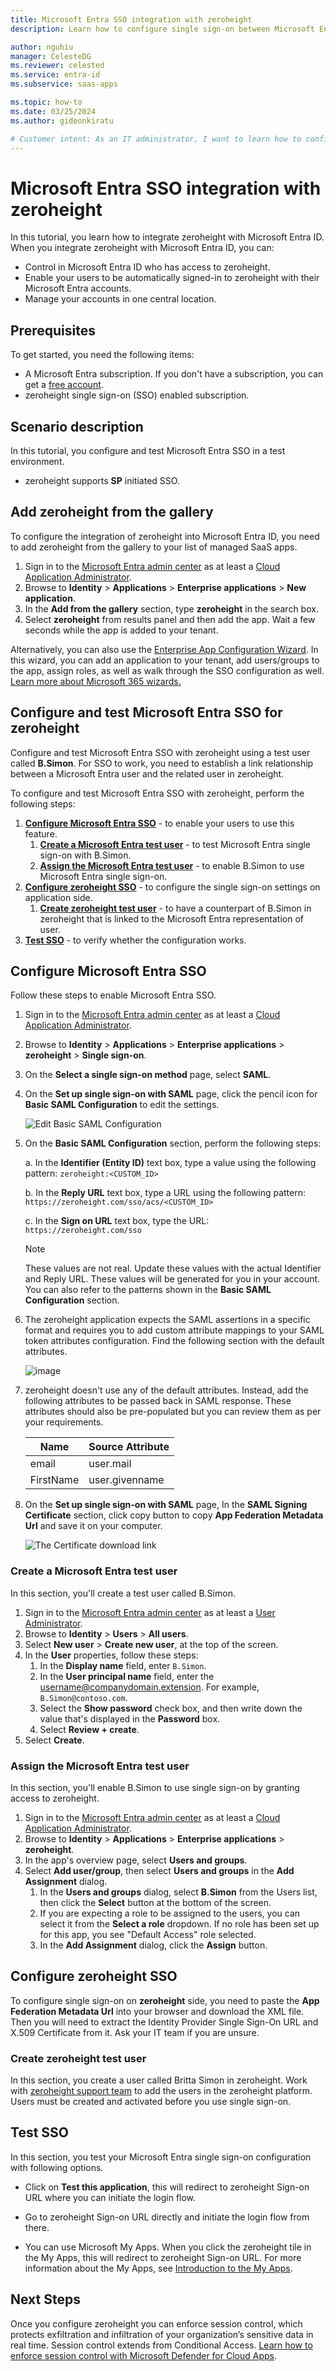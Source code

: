 ```yaml
---
title: Microsoft Entra SSO integration with zeroheight
description: Learn how to configure single sign-on between Microsoft Entra ID and zeroheight.

author: nguhiu
manager: CelesteDG
ms.reviewer: celested
ms.service: entra-id
ms.subservice: saas-apps

ms.topic: how-to
ms.date: 03/25/2024
ms.author: gideonkiratu

# Customer intent: As an IT administrator, I want to learn how to configure single sign-on between Microsoft Entra ID and zeroheight so that I can control who has access to zeroheight, enable automatic sign-in with Microsoft Entra accounts, and manage my accounts in one central location.
---
```


# Microsoft Entra SSO integration with zeroheight

In this tutorial, you learn how to integrate zeroheight with Microsoft Entra ID. When you integrate zeroheight with Microsoft Entra ID, you can:

* Control in Microsoft Entra ID who has access to zeroheight.
* Enable your users to be automatically signed-in to zeroheight with their Microsoft Entra accounts.
* Manage your accounts in one central location.

## Prerequisites

To get started, you need the following items:

* A Microsoft Entra subscription. If you don't have a subscription, you can get a [free account](https://azure.microsoft.com/free/).
* zeroheight single sign-on (SSO) enabled subscription.

## Scenario description

In this tutorial, you configure and test Microsoft Entra SSO in a test environment.

* zeroheight supports **SP** initiated SSO.

## Add zeroheight from the gallery

To configure the integration of zeroheight into Microsoft Entra ID, you need to add zeroheight from the gallery to your list of managed SaaS apps.

1. Sign in to the [Microsoft Entra admin center](https://entra.microsoft.com) as at least a [Cloud Application Administrator](~/identity/role-based-access-control/permissions-reference.md#cloud-application-administrator).
1. Browse to **Identity** > **Applications** > **Enterprise applications** > **New application**.
1. In the **Add from the gallery** section, type **zeroheight** in the search box.
1. Select **zeroheight** from results panel and then add the app. Wait a few seconds while the app is added to your tenant.

 Alternatively, you can also use the [Enterprise App Configuration Wizard](https://portal.office.com/AdminPortal/home?Q=Docs#/azureadappintegration). In this wizard, you can add an application to your tenant, add users/groups to the app, assign roles, as well as walk through the SSO configuration as well. [Learn more about Microsoft 365 wizards.](/microsoft-365/admin/misc/azure-ad-setup-guides)

<a name='configure-and-test-azure-ad-sso-for-zeroheight'></a>

## Configure and test Microsoft Entra SSO for zeroheight

Configure and test Microsoft Entra SSO with zeroheight using a test user called **B.Simon**. For SSO to work, you need to establish a link relationship between a Microsoft Entra user and the related user in zeroheight.

To configure and test Microsoft Entra SSO with zeroheight, perform the following steps:

1. **[Configure Microsoft Entra SSO](#configure-azure-ad-sso)** - to enable your users to use this feature.
    1. **[Create a Microsoft Entra test user](#create-an-azure-ad-test-user)** - to test Microsoft Entra single sign-on with B.Simon.
    1. **[Assign the Microsoft Entra test user](#assign-the-azure-ad-test-user)** - to enable B.Simon to use Microsoft Entra single sign-on.
1. **[Configure zeroheight SSO](#configure-zeroheight-sso)** - to configure the single sign-on settings on application side.
    1. **[Create zeroheight test user](#create-zeroheight-test-user)** - to have a counterpart of B.Simon in zeroheight that is linked to the Microsoft Entra representation of user.
1. **[Test SSO](#test-sso)** - to verify whether the configuration works.

<a name='configure-azure-ad-sso'></a>

## Configure Microsoft Entra SSO

Follow these steps to enable Microsoft Entra SSO.

1. Sign in to the [Microsoft Entra admin center](https://entra.microsoft.com) as at least a [Cloud Application Administrator](~/identity/role-based-access-control/permissions-reference.md#cloud-application-administrator).
1. Browse to **Identity** > **Applications** > **Enterprise applications** > **zeroheight** > **Single sign-on**.
1. On the **Select a single sign-on method** page, select **SAML**.
1. On the **Set up single sign-on with SAML** page, click the pencil icon for **Basic SAML Configuration** to edit the settings.

   ![Edit Basic SAML Configuration](common/edit-urls.png)

1. On the **Basic SAML Configuration** section, perform the following steps:

    a. In the **Identifier (Entity ID)** text box, type a value using the following pattern:
    `zeroheight:<CUSTOM_ID>`

    b. In the **Reply URL** text box, type a URL using the following pattern:
    `https://zeroheight.com/sso/acs/<CUSTOM_ID>`

    c. In the **Sign on URL** text box, type the URL:
    `https://zeroheight.com/sso`

	> [!NOTE]
	> These values are not real. Update these values with the actual Identifier and Reply URL. These values will be generated for you in your account. You can also refer to the patterns shown in the **Basic SAML Configuration** section.

1. The zeroheight application expects the SAML assertions in a specific format and requires you to add custom attribute mappings to your SAML token attributes configuration. Find the following section with the default attributes.

	![image](common/default-attributes.png)

1. zeroheight doesn't use any of the default attributes. Instead, add the following attributes to be passed back in SAML response. These attributes should also be pre-populated but you can review them as per your requirements.
	
	| Name |  Source Attribute|
	| ---------- | --------- |
	| email | user.mail |
	| FirstName | user.givenname |

1. On the **Set up single sign-on with SAML** page, In the **SAML Signing Certificate** section, click copy button to copy **App Federation Metadata Url** and save it on your computer.

	![The Certificate download link](common/copy-metadataurl.png)

<a name='create-an-azure-ad-test-user'></a>

### Create a Microsoft Entra test user

In this section, you'll create a test user called B.Simon.

1. Sign in to the [Microsoft Entra admin center](https://entra.microsoft.com) as at least a [User Administrator](~/identity/role-based-access-control/permissions-reference.md#user-administrator).
1. Browse to **Identity** > **Users** > **All users**.
1. Select **New user** > **Create new user**, at the top of the screen.
1. In the **User** properties, follow these steps:
   1. In the **Display name** field, enter `B.Simon`.  
   1. In the **User principal name** field, enter the username@companydomain.extension. For example, `B.Simon@contoso.com`.
   1. Select the **Show password** check box, and then write down the value that's displayed in the **Password** box.
   1. Select **Review + create**.
1. Select **Create**.

<a name='assign-the-azure-ad-test-user'></a>

### Assign the Microsoft Entra test user

In this section, you'll enable B.Simon to use single sign-on by granting access to zeroheight.

1. Sign in to the [Microsoft Entra admin center](https://entra.microsoft.com) as at least a [Cloud Application Administrator](~/identity/role-based-access-control/permissions-reference.md#cloud-application-administrator).
1. Browse to **Identity** > **Applications** > **Enterprise applications** > **zeroheight**.
1. In the app's overview page, select **Users and groups**.
1. Select **Add user/group**, then select **Users and groups** in the **Add Assignment** dialog.
   1. In the **Users and groups** dialog, select **B.Simon** from the Users list, then click the **Select** button at the bottom of the screen.
   1. If you are expecting a role to be assigned to the users, you can select it from the **Select a role** dropdown. If no role has been set up for this app, you see "Default Access" role selected.
   1. In the **Add Assignment** dialog, click the **Assign** button.

## Configure zeroheight SSO

To configure single sign-on on **zeroheight** side, you need to paste the **App Federation Metadata Url** into your browser and download the XML file. Then you will need to extract the Identity Provider Single Sign-On URL and X.509 Certificate from it. Ask your IT team if you are unsure.

### Create zeroheight test user

In this section, you create a user called Britta Simon in zeroheight. Work with [zeroheight support team](mailto:support@zeroheight.com) to add the users in the zeroheight platform. Users must be created and activated before you use single sign-on.

## Test SSO 

In this section, you test your Microsoft Entra single sign-on configuration with following options. 

* Click on **Test this application**, this will redirect to zeroheight Sign-on URL where you can initiate the login flow. 

* Go to zeroheight Sign-on URL directly and initiate the login flow from there.

* You can use Microsoft My Apps. When you click the zeroheight tile in the My Apps, this will redirect to zeroheight Sign-on URL. For more information about the My Apps, see [Introduction to the My Apps](https://support.microsoft.com/account-billing/sign-in-and-start-apps-from-the-my-apps-portal-2f3b1bae-0e5a-4a86-a33e-876fbd2a4510).

## Next Steps

Once you configure zeroheight you can enforce session control, which protects exfiltration and infiltration of your organization’s sensitive data in real time. Session control extends from Conditional Access. [Learn how to enforce session control with Microsoft Defender for Cloud Apps](/cloud-app-security/proxy-deployment-any-app).
